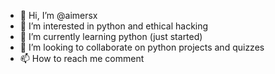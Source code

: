 - 👋 Hi, I’m @aimersx
- 👀 I’m interested in python and ethical hacking
- 🌱 I’m currently learning python (just started)
- 💞️ I’m looking to collaborate on python projects and quizzes
- 📫 How to reach me comment

<!---
aimersx/aimersx is a ✨ special ✨ repository because its `README.md` (this file) appears on your GitHub profile.
You can click the Preview link to take a look at your changes.
--->
